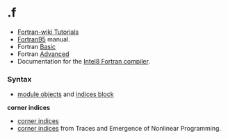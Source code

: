 
# .f
+ [Fortran-wiki Tutorials](http://fortranwiki.org/fortran/show/Tutorials)
+ [Fortran95](http://www-eio.upc.edu/lceio/manuals/Fortran95-manual.pdf) manual.
+ Fortran [Basic](http://nf.nci.org.au/training/FortranBasic/)
+ Fortran [Advanced](http://nf.nci.org.au/training/FortranAdvanced/)
+ Documentation for the [Intel8 Fortran compiler](http://nf.nci.org.au/facilities/software/Compilers/Intel8/doc/fcompindex.htm).


### Syntax
+ [module objects](http://www.coria-cfd.fr/index.php/SiTCom-B#Implementation) and [indices block](http://www.coria-cfd.fr/index.php/SiTCom-B#Blocks)

**corner indices**
+ [corner indices](https://books.google.co.in/books?id=oQirAAAAIAAJ&pg=PA117&lpg=PA117&dq=corner+indices&source=bl&ots=Fyj3PnnX-R&sig=TsRA_-eZ427x8cM4AdkVC7l0Yug&hl=en&sa=X&ei=1TDcVOChK4K1uAT3_4DACQ&ved=0CFMQ6AEwCg#v=onepage&q=corner%20indices&f=false)
+ [corner indices](https://books.google.co.in/books?id=q4PBBAAAQBAJ&pg=PA52&lpg=PA52&dq=corner+indices&source=bl&ots=T25_s3t1H0&sig=BkmpxbXwjoNeiX1Mm-qD1eARhNw&hl=en&sa=X&ei=f0vcVIj1K4OcuQTxqYC4Bg&ved=0CBwQ6AEwADgK#v=onepage&q=corner%20indices&f=false) from Traces and Emergence of Nonlinear Programming.




